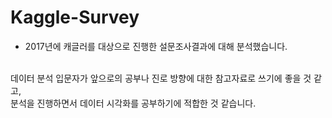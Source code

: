 # Kaggle-Survey
- 2017년에 캐글러를 대상으로 진행한 설문조사결과에 대해 분석했습니다. 
<br>
데이터 분석 입문자가 앞으로의 공부나 진로 방향에 대한 참고자료로 쓰기에 좋을 것 같고,<br>
분석을 진행하면서 데이터 시각화를 공부하기에 적합한 것 같습니다.
